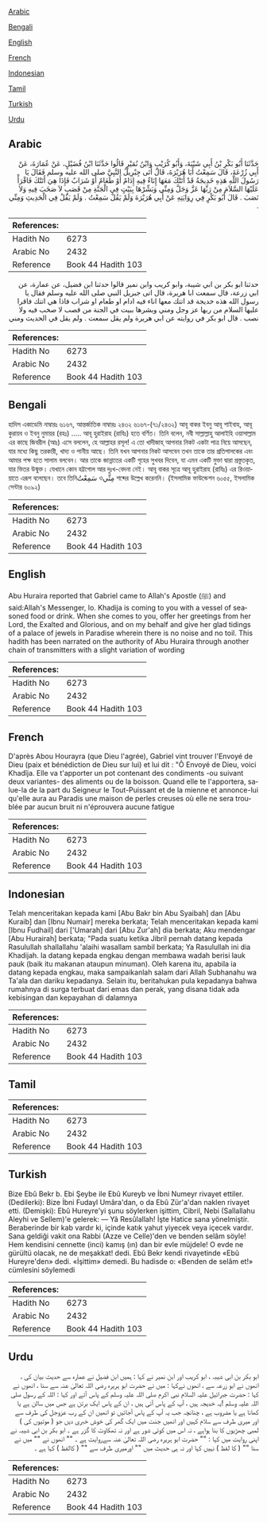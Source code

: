 [Arabic](#arabic)

[Bengali](#bengali)

[English](#english)

[French](#french)

[Indonesian](#indonesian)

[Tamil](#tamil)

[Turkish](#turkish)

[Urdu](#urdu)

## Arabic


<div dir="rtl" lang="ar" style={{fontSize:'larger',backgroundColor:'#f8f9fa',padding:20}}>
حَدَّثَنَا أَبُو بَكْرِ بْنُ أَبِي شَيْبَةَ، وَأَبُو كُرَيْبٍ وَابْنُ نُمَيْرٍ قَالُوا حَدَّثَنَا ابْنُ فُضَيْلٍ، عَنْ عُمَارَةَ، عَنْ أَبِي زُرْعَةَ، قَالَ سَمِعْتُ أَبَا هُرَيْرَةَ، قَالَ أَتَى جِبْرِيلُ النَّبِيَّ صلى الله عليه وسلم فَقَالَ يَا رَسُولَ اللَّهِ هَذِهِ خَدِيجَةُ قَدْ أَتَتْكَ مَعَهَا إِنَاءٌ فِيهِ إِدَامٌ أَوْ طَعَامٌ أَوْ شَرَابٌ فَإِذَا هِيَ أَتَتْكَ فَاقْرَأْ عَلَيْهَا السَّلاَمَ مِنْ رَبِّهَا عَزَّ وَجَلَّ وَمِنِّي وَبَشِّرْهَا بِبَيْتٍ فِي الْجَنَّةِ مِنْ قَصَبٍ لاَ صَخَبَ فِيهِ وَلاَ نَصَبَ ‏.‏ قَالَ أَبُو بَكْرٍ فِي رِوَايَتِهِ عَنْ أَبِي هُرَيْرَةَ وَلَمْ يَقُلْ سَمِعْتُ ‏.‏ وَلَمْ يَقُلْ فِي الْحَدِيثِ وَمِنِّي ‏.‏
</div>
<div style={{backgroundColor:'#f8f9fa',padding:20, marginBottom: 10}}><table> <thead> <tr> <th>References:</th> <th></th> </tr> </thead> <tbody><tr><td>Hadith No</td><td>6273</td></tr><tr><td>Arabic No</td><td>2432</td></tr><tr><td>Reference</td><td>Book 44 Hadith 103</td></tr></tbody></table></div>


<div dir="rtl" lang="ar" style={{fontSize:'larger',backgroundColor:'#f8f9fa',padding:20}}>
حدثنا ابو بكر بن ابي شيبة، وابو كريب وابن نمير قالوا حدثنا ابن فضيل، عن عمارة، عن ابي زرعة، قال سمعت ابا هريرة، قال اتى جبريل النبي صلى الله عليه وسلم فقال يا رسول الله هذه خديجة قد اتتك معها اناء فيه ادام او طعام او شراب فاذا هي اتتك فاقرا عليها السلام من ربها عز وجل ومني وبشرها ببيت في الجنة من قصب لا صخب فيه ولا نصب . قال ابو بكر في روايته عن ابي هريرة ولم يقل سمعت . ولم يقل في الحديث ومني
</div>
<div style={{backgroundColor:'#f8f9fa',padding:20, marginBottom: 10}}><table> <thead> <tr> <th>References:</th> <th></th> </tr> </thead> <tbody><tr><td>Hadith No</td><td>6273</td></tr><tr><td>Arabic No</td><td>2432</td></tr><tr><td>Reference</td><td>Book 44 Hadith 103</td></tr></tbody></table></div>

## Bengali


<div dir="ltr" lang="bn" style={{fontSize:'larger',backgroundColor:'#f8f9fa',padding:20}}>
হাদিস একাডেমি নাম্বারঃ ৬১৬৭, আন্তর্জাতিক নাম্বারঃ ২৪৩২ ৬১৬৭-(৭১/২৪৩২) আবূ বাকর ইবনু আবূ শাইবাহ, আবূ কুরায়ব ও ইবনু নুমায়র (রহঃ) ..... আবূ হুরাইরাহ (রাযিঃ) হতে বর্ণিত। তিনি বলেন, নবী সাল্লাল্লাহু আলাইহি ওয়াসাল্লাম এর কাছে জিবরীল (আঃ) এসে বললেন, হে আল্লাহর রসূল! এ তো খাদীজাহ্ আপনার নিকট একটা পাত্র নিয়ে আসছেন, যার মধ্যে কিছু তরকারী, খাদ্য ও পানীয় আছে। তিনি যখন আপনার নিকট আসবেন তখন তাকে তার প্রতিপালকের এবং আমার পক্ষ হতে সালাম বলবেন। আর তাকে জান্নাতের একটি গৃহের সুখবর দিবেন, যা এমন একটি মুক্তা দ্বারা প্রস্তুতকৃত, যার ভিতর উন্মুক্ত। যেখানে কোন হট্টগোল আর দুঃখ-বেদনা নেই। আবূ বাকর সূত্রে আবূ হুরাইরাহ (রাযিঃ) এর রিওয়ায়াতে এরূপ বলেছেন। তবে তিনিسَمِعْتُ ওمِنِّي শব্দের উল্লেখ করেননি। (ইসলামিক ফাউন্ডেশন ৬০৫৫, ইসলামিক সেন্টার ৬০৯২)
</div>
<div style={{backgroundColor:'#f8f9fa',padding:20, marginBottom: 10}}><table> <thead> <tr> <th>References:</th> <th></th> </tr> </thead> <tbody><tr><td>Hadith No</td><td>6273</td></tr><tr><td>Arabic No</td><td>2432</td></tr><tr><td>Reference</td><td>Book 44 Hadith 103</td></tr></tbody></table></div>

## English


<div dir="ltr" lang="en" style={{fontSize:'larger',backgroundColor:'#f8f9fa',padding:20}}>
Abu Huraira reported that Gabriel came to Allah's Apostle (ﷺ) and said:Allah's Messenger, lo. Khadija is coming to you with a vessel of seasoned food or drink. When she comes to you, offer her greetings from her Lord, the Exalted and Glorious, and on my behalf and give her glad tidings of a palace of jewels in Paradise wherein there is no noise and no toil. This hadith has been narrated on the authority of Abu Huraira through another chain of transmitters with a slight variation of wording
</div>
<div style={{backgroundColor:'#f8f9fa',padding:20, marginBottom: 10}}><table> <thead> <tr> <th>References:</th> <th></th> </tr> </thead> <tbody><tr><td>Hadith No</td><td>6273</td></tr><tr><td>Arabic No</td><td>2432</td></tr><tr><td>Reference</td><td>Book 44 Hadith 103</td></tr></tbody></table></div>

## French


<div dir="ltr" lang="fr" style={{fontSize:'larger',backgroundColor:'#f8f9fa',padding:20}}>
D'après Abou Hourayra (que Dieu l'agrée), Gabriel vint trouver l'Envoyé de Dieu (paix et bénédiction de Dieu sur lui) et lui dit : "Ô Envoyé de Dieu, voici Khadîja. Elle va t'apporter un pot contenant des condiments -ou suivant deux variantes- des aliments ou de la boisson. Quand elle te l'apportera, salue-la de la part du Seigneur le Tout-Puissant et de la mienne et annonce-lui qu'elle aura au Paradis une maison de perles creuses où elle ne sera troublée par aucun bruit ni n'éprouvera aucune fatigue
</div>
<div style={{backgroundColor:'#f8f9fa',padding:20, marginBottom: 10}}><table> <thead> <tr> <th>References:</th> <th></th> </tr> </thead> <tbody><tr><td>Hadith No</td><td>6273</td></tr><tr><td>Arabic No</td><td>2432</td></tr><tr><td>Reference</td><td>Book 44 Hadith 103</td></tr></tbody></table></div>

## Indonesian


<div dir="ltr" lang="id" style={{fontSize:'larger',backgroundColor:'#f8f9fa',padding:20}}>
Telah menceritakan kepada kami [Abu Bakr bin Abu Syaibah] dan [Abu Kuraib] dan [Ibnu Numair] mereka berkata; Telah menceritakan kepada kami [Ibnu Fudhail] dari ['Umarah] dari [Abu Zur'ah] dia berkata; Aku mendengar [Abu Hurairah] berkata; "Pada suatu ketika Jibril pernah datang kepada Rasulullah shallallahu 'alaihi wasallam sambil berkata; Ya Rasulullah ini dia Khadijah. Ia datang kepada engkau dengan membawa wadah berisi lauk pauk (baik itu makanan ataupun minuman). Oleh karena itu, apabila ia datang kepada engkau, maka sampaikanlah salam dari Allah Subhanahu wa Ta'ala dan dariku kepadanya. Selain itu, beritahukan pula kepadanya bahwa rumahnya di surga terbuat dari emas dan perak, yang disana tidak ada kebisingan dan kepayahan di dalamnya
</div>
<div style={{backgroundColor:'#f8f9fa',padding:20, marginBottom: 10}}><table> <thead> <tr> <th>References:</th> <th></th> </tr> </thead> <tbody><tr><td>Hadith No</td><td>6273</td></tr><tr><td>Arabic No</td><td>2432</td></tr><tr><td>Reference</td><td>Book 44 Hadith 103</td></tr></tbody></table></div>

## Tamil


<div dir="ltr" lang="ta" style={{fontSize:'larger',backgroundColor:'#f8f9fa',padding:20}}>

</div>
<div style={{backgroundColor:'#f8f9fa',padding:20, marginBottom: 10}}><table> <thead> <tr> <th>References:</th> <th></th> </tr> </thead> <tbody><tr><td>Hadith No</td><td>6273</td></tr><tr><td>Arabic No</td><td>2432</td></tr><tr><td>Reference</td><td>Book 44 Hadith 103</td></tr></tbody></table></div>

## Turkish


<div dir="ltr" lang="tr" style={{fontSize:'larger',backgroundColor:'#f8f9fa',padding:20}}>
Bize Ebû Bekr b. Ebi Şeybe ile Ebû Kureyb ve İbni Numeyr rivayet ettiler. (Dedilerki): Bize İbni Fudayl Umâra'dan, o da Ebû Zür'a'dan naklen rivayet etti. (Demişki): Ebû Hureyre'yi şunu söylerken işittim, Cibril, Nebi (Sallallahu Aleyhi ve Sellem)'e gelerek: — Yâ Resûlallah! İşte Hatice sana yönelmiştir. Beraberinde bir kab vardır ki, içinde katık yahut yiyecek veya içecek vardır. Sana geldiği vakit ona Rabbi (Azze ve Celle)'den ve benden selâm söyle! Hem kendisini cennette (inci) kamış (ın) dan bir evle müjdele! O evde ne gürültü olacak, ne de meşakkat! dedi. Ebû Bekr kendi rivayetinde «Ebû Hureyre'den» dedi. «İşittim» demedi. Bu hadisde o: «Benden de selâm et!» cümlesini söylemedi
</div>
<div style={{backgroundColor:'#f8f9fa',padding:20, marginBottom: 10}}><table> <thead> <tr> <th>References:</th> <th></th> </tr> </thead> <tbody><tr><td>Hadith No</td><td>6273</td></tr><tr><td>Arabic No</td><td>2432</td></tr><tr><td>Reference</td><td>Book 44 Hadith 103</td></tr></tbody></table></div>

## Urdu


<div dir="rtl" lang="ur" style={{fontSize:'larger',backgroundColor:'#f8f9fa',padding:20}}>
ابو بکر بن ابی شیبہ ، ابو کریب اور ابن نمیر نے کہا : ہمیں ابن فضیل نے عمارہ سے حدیث بیان کی ، انھوں نے ابو زرعہ سے ، انھوں نےکہا : میں نے حضرت ابو ہریرہ رضی اللہ تعالیٰ عنہ سے سنا ، انھوں نے کہا : حضرت جبرائیل علیہ السلام نبی اکرم صلی اللہ علیہ وسلم کے پاس آئے اور کہا : اللہ کے رسول صلی اللہ علیہ وسلم !یہ خدیجہ ہیں ، آپ کے پاس آئی ہیں ، ان کے پاس ایک برتن ہے جس میں سالن ہے یا کھانا ہے یا مشروب ہے ، چنانچہ جب یہ آپ کے پاس آجائیں تو انھیں ان کے رب عزوجل کی طرف سے اور میری طرف سے سلام کہیں اور انھیں جنت میں ایک گھر کی خوش خبری دیں جو ( موتیوں کی ) لمبی چھڑیوں کا بنا ہواہے ، نہ اس میں کوئی شور ہے اور نہ تھکاوٹ کا گزر ہے ۔ ابو بکر بن ابی شیبہ نے اپنی روایت میں کہا : "" حضرت ابو ہریرہ رضی اللہ تعالیٰ عنہ سےروایت ہے ۔ "" انھوں نے "" میں نے سنا "" ( کا لفظ ) نہیں کہا اور نہ ہی حدیث میں "" اورمیری طرف سے "" ( کالفظ ) کہا ہے ۔
</div>
<div style={{backgroundColor:'#f8f9fa',padding:20, marginBottom: 10}}><table> <thead> <tr> <th>References:</th> <th></th> </tr> </thead> <tbody><tr><td>Hadith No</td><td>6273</td></tr><tr><td>Arabic No</td><td>2432</td></tr><tr><td>Reference</td><td>Book 44 Hadith 103</td></tr></tbody></table></div>